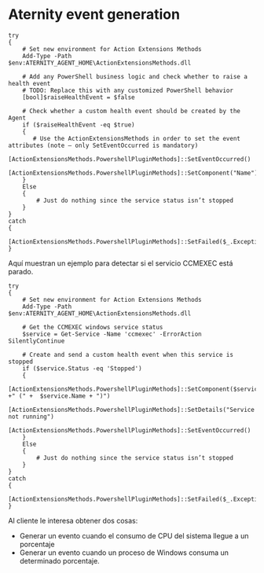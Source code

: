 # Aternity event generation

```
try
{
    # Set new environment for Action Extensions Methods
    Add-Type -Path $env:ATERNITY_AGENT_HOME\ActionExtensionsMethods.dll
 
    # Add any PowerShell business logic and check whether to raise a health event
    # TODO: Replace this with any customized PowerShell behavior
    [bool]$raiseHealthEvent = $false
 
    # Check whether a custom health event should be created by the Agent
    if ($raiseHealthEvent -eq $true)
    {
       # Use the ActionExtensionsMethods in order to set the event attributes (note – only SetEventOccurred is mandatory)
       [ActionExtensionsMethods.PowershellPluginMethods]::SetEventOccurred()
       [ActionExtensionsMethods.PowershellPluginMethods]::SetComponent("Name")
    }
    Else
    {
        # Just do nothing since the service status isn’t stopped
    }
}
catch
{
    [ActionExtensionsMethods.PowershellPluginMethods]::SetFailed($_.Exception.Message)
}
```

Aquí muestran un ejemplo para detectar si el servicio CCMEXEC está parado.

```
try
{
    # Set new environment for Action Extensions Methods
    Add-Type -Path $env:ATERNITY_AGENT_HOME\ActionExtensionsMethods.dll

    # Get the CCMEXEC windows service status
    $service = Get-Service -Name 'ccmexec' -ErrorAction SilentlyContinue

    # Create and send a custom health event when this service is stopped
    if ($service.Status -eq 'Stopped')
    {
        [ActionExtensionsMethods.PowershellPluginMethods]::SetComponent($service.DisplayName +" (" +  $service.Name + ")")
        [ActionExtensionsMethods.PowershellPluginMethods]::SetDetails("Service not running")
        [ActionExtensionsMethods.PowershellPluginMethods]::SetEventOccurred()
    }
    Else
    {
        # Just do nothing since the service status isn’t stopped
    }
}
catch
{
    [ActionExtensionsMethods.PowershellPluginMethods]::SetFailed($_.Exception.Message)
}
```
Al cliente le interesa obtener dos cosas:

- Generar un evento cuando el consumo de CPU del sistema llegue a un porcentaje
- Generar un evento cuando un proceso de Windows consuma un determinado porcentaje.